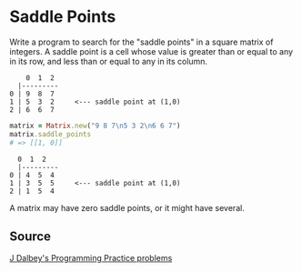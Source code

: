 # Saddle Points

Write a program to search for the "saddle points" in a square matrix of
integers. A saddle point is a cell whose value is greater than or equal to any
in its row, and less than or equal to any in its column.

```plain
    0  1  2
  |---------
0 | 9  8  7
1 | 5  3  2     <--- saddle point at (1,0)
2 | 6  6  7
```


```ruby
matrix = Matrix.new("9 8 7\n5 3 2\n6 6 7")
matrix.saddle_points
# => [[1, 0]]
```

```plain
  0  1  2
  |---------
0 | 4  5  4
1 | 3  5  5     <--- saddle point at (1,0)
2 | 1  5  4
```

A matrix may have zero saddle points, or it might have several.

## Source
[J Dalbey's Programming Practice problems](http://users.csc.calpoly.edu/~jdalbey/103/Projects/ProgrammingPractice.html)
